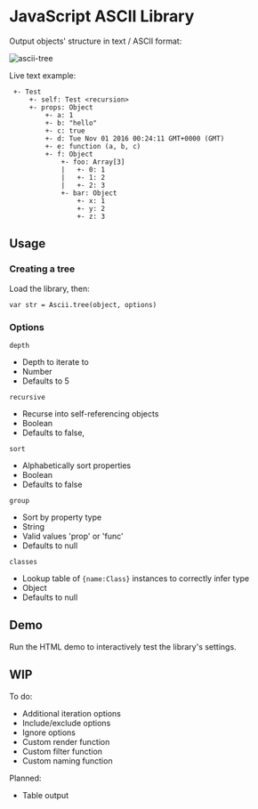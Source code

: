 # JavaScript ASCII Library 

Output objects' structure in text / ASCII format:

![ascii-tree](https://cloud.githubusercontent.com/assets/132681/19949075/b3214c36-a147-11e6-9535-72971a1580b0.gif)

Live text example:

```
 +- Test
     +- self: Test <recursion>
     +- props: Object
         +- a: 1
         +- b: "hello"
         +- c: true
         +- d: Tue Nov 01 2016 00:24:11 GMT+0000 (GMT)
         +- e: function (a, b, c)
         +- f: Object
             +- foo: Array[3]
             |   +- 0: 1
             |   +- 1: 2
             |   +- 2: 3
             +- bar: Object
                 +- x: 1
                 +- y: 2
                 +- z: 3
```

## Usage

### Creating a tree

Load the library, then:

```
var str = Ascii.tree(object, options)
```

### Options


`depth`

- Depth to iterate to
- Number
- Defaults to 5

`recursive`
 
- Recurse into self-referencing objects
- Boolean
- Defaults to false,

`sort`

- Alphabetically sort properties
- Boolean
- Defaults to false

`group`

- Sort by property type
- String
- Valid values 'prop' or 'func'
- Defaults to null

`classes`
   
- Lookup table of `{name:Class}` instances to correctly infer type
- Object
- Defaults to null

## Demo

Run the HTML demo to interactively test the library's settings.

## WIP

To do:

- Additional iteration options
- Include/exclude options
- Ignore options
- Custom render function
- Custom filter function
- Custom naming function

Planned:

- Table output
